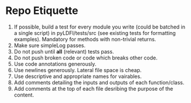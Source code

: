 # Repo Etiquette

1. If possible, build a test for every module you write (could be batched in a single script) in pyLDFI/tests/src (see existing tests for formatting examples). Mandatory for methods with non-trivial returns.
2. Make sure simpleLog passes.
3. Do not push until <b>all</b> (relevant) tests pass.
4. Do not push broken code or code which breaks other code.
5. Use code annotations generously.
6. Use newlines generously. Lateral file space is cheap.
7. Use descriptive and appropriate names for vairables.
8. Add comments detailing the inputs and outputs of each function/class.
9. Add comments at the top of each file desribing the purpose of the content.
